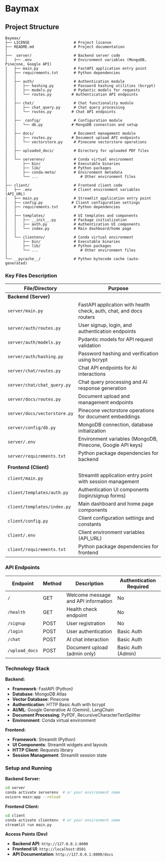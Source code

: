# Baymax

## Project Structure

```
Baymax/
├── LICENSE                    # Project license
├── README.md                  # Project documentation
│
├──  server/                   # Backend server code
│   ├── .env                   # Environment variables (MongoDB, Pinecone, Google API)
│   ├── main.py                # FastAPI application entry point
│   ├── requirements.txt       # Python dependencies
│   │
│   ├── auth/                  # Authentication module
│   │   ├── hashing.py         # Password hashing utilities (bcrypt)
│   │   ├── models.py          # Pydantic models for requests
│   │   └── routes.py         # Authentication API endpoints
│   │
│   ├── chat/                  # Chat functionality module
│   │   ├── chat_query.py      # Chat query processing
│   │   └── routes.py         # Chat API endpoints
│   │
│   ├──  config/               # Configuration module
│   │   └── db.py             # MongoDB connection and setup
│   │
│   ├── docs/                  # Document management module
│   │   ├── routes.py         # Document upload API endpoints
│   │   └── vectorstore.py     # Pinecone vectorstore operations
│   │
│   ├── uploaded_docs/         # Directory for uploaded PDF files
│   │
│   └── serverenv/             # Conda virtual environment
│       ├── bin/               # Executable binaries
│       ├── lib/               # Python packages
│       ├── conda-meta/        # Environment metadata
│       └── ...                   # Other environment files
│
├── client/                    # Frontend client code
│   ├── .env                   # Client environment variables (API_URL)
│   ├── main.py                # Streamlit application entry point
│   ├── config.py             # Client configuration settings
│   ├── requirements.txt       # Python dependencies
│   │
│   ├── templates/             # UI templates and components
│   │   ├── __init__.py        # Package initialization
│   │   ├── auth.py            # Authentication UI components
│   │   └── index.py           # Main dashboard/home page
│   │
│   └── clientenv/             # Conda virtual environment
│       ├── bin/               # Executable binaries
│       ├── lib/               # Python packages
│       └── ...                   # Other environment files
│
└── __pycache__/               # Python bytecode cache (auto-generated)
```

### Key Files Description

| File/Directory | Purpose |
|----------------|---------|
| **Backend (Server)** |
| `server/main.py` | FastAPI application with health check, auth, chat, and docs routers |
| `server/auth/routes.py` | User signup, login, and authentication endpoints |
| `server/auth/models.py` | Pydantic models for API request validation |
| `server/auth/hashing.py` | Password hashing and verification using bcrypt |
| `server/chat/routes.py` | Chat API endpoints for AI interactions |
| `server/chat/chat_query.py` | Chat query processing and AI response generation |
| `server/docs/routes.py` | Document upload and management endpoints |
| `server/docs/vectorstore.py` | Pinecone vectorstore operations for document embeddings |
| `server/config/db.py` | MongoDB connection, database initialization |
| `server/.env` | Environment variables (MongoDB, Pinecone, Google API keys) |
| `server/requirements.txt` | Python package dependencies for backend |
| **Frontend (Client)** |
| `client/main.py` | Streamlit application entry point with session management |
| `client/templates/auth.py` | Authentication UI components (login/signup forms) |
| `client/templates/index.py` | Main dashboard and home page components |
| `client/config.py` | Client configuration settings and constants |
| `client/.env` | Client environment variables (API_URL) |
| `client/requirements.txt` | Python package dependencies for frontend |

### API Endpoints

| Endpoint | Method | Description | Authentication Required |
|----------|--------|-------------|------------------------|
| `/` | GET | Welcome message and API information | No |
| `/health` | GET | Health check endpoint | No |
| `/signup` | POST | User registration | No |
| `/login` | POST | User authentication | Basic Auth |
| `/chat` | POST | AI chat interaction | Basic Auth |
| `/upload_docs` | POST | Document upload (admin only) | Basic Auth (Admin) |

### Technology Stack

**Backend:**
- **Framework**: FastAPI (Python)
- **Database**: MongoDB Atlas
- **Vector Database**: Pinecone
- **Authentication**: HTTP Basic Auth with bcrypt
- **AI/ML**: Google Generative AI (Gemini), LangChain
- **Document Processing**: PyPDF, RecursiveCharacterTextSplitter
- **Environment**: Conda virtual environment

**Frontend:**
- **Framework**: Streamlit (Python)
- **UI Components**: Streamlit widgets and layouts
- **HTTP Client**: Requests library
- **Session Management**: Streamlit session state

### Setup and Running

**Backend Server:**
```bash
cd server
conda activate serverenv  # or your environment name
uvicorn main:app --reload
```

**Frontend Client:**
```bash
cd client
conda activate clientenv  # or your environment name
streamlit run main.py
```

**Access Points (Dev)**
- **Backend API**: `http://127.0.0.1:8000`
- **Frontend UI**: `http://localhost:8501`
- **API Documentation**: `http://127.0.0.1:8000/docs`  
